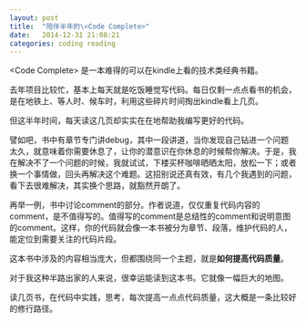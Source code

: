 ```yaml
---
layout: post
title:  "陪伴半年的\<Code Complete>"
date:   2014-12-31 21:08:21
categories: coding reading
---
```


\<Code Complete> 是一本难得的可以在kindle上看的技术类经典书籍。 

去年项目比较忙，基本上每天就是吃饭睡觉写代码。每日仅剩一点点看书的机会，是在地铁上、等人时、候车时，利用这些碎片时间掏出kindle看上几页。 

但这半年时间，每天读这几页却实实在在地帮助我编写更好的代码。 

譬如吧，书中有章节专门讲debug，其中一段讲道，当你发现自己钻进一个问题太久，就意味着你需要休息了，让你的潜意识在你休息的时候帮你解决。于是，我在解决不了一个问题的时候，我就试试，下楼买杯咖啡晒晒太阳，放松一下；或者换一个事情做，回头再解决这个难题。这招别说还真有效，有几个我遇到的问题，看下去很难解决，其实换个思路，就豁然开朗了。 

再举一例，书中讨论comment的部分。作者说道，仅仅重复代码内容的comment，是不值得写的。值得写的comment是总结性的comment和说明意图的comment。这样，你的代码就会像一本书被分为章节、段落，维护代码的人，能定位到需要关注的代码片段。 

这本书中涉及的内容相当庞大，但都围绕同一个主题，就是**如何提高代码质量**。 

对于我这种半路出家的人来说，很幸运能读到这本书。它就像一幅巨大的地图。

读几页书，在代码中实践，思考，每次提高一点点代码质量，这大概是一条比较好的修行路径。